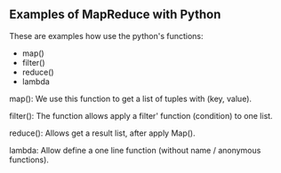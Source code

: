 Examples of MapReduce with Python
---------------------------------

These are examples how use the python's functions:

- map()
- filter()
- reduce()
- lambda

map(): 
We use this function to get a list of tuples with (key, value).

filter(): 
The function allows apply a filter' function (condition) to one list.

reduce(): 
Allows get a result list, after apply Map().

lambda: 
Allow define a one line function (without name / anonymous functions).
